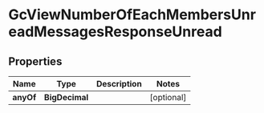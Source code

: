 

# GcViewNumberOfEachMembersUnreadMessagesResponseUnread


## Properties

Name | Type | Description | Notes
------------ | ------------- | ------------- | -------------
**anyOf** | **BigDecimal** |  |  [optional]



